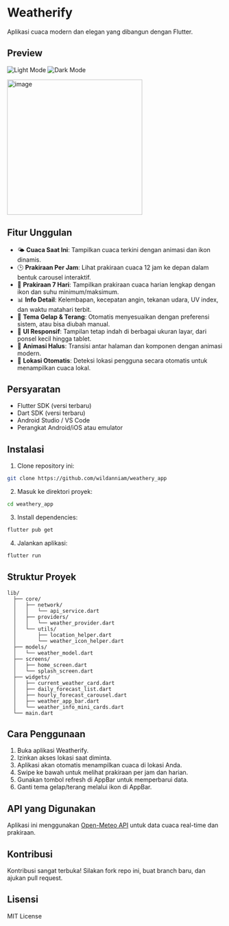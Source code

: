 # Weatherify

Aplikasi cuaca modern dan elegan yang dibangun dengan Flutter.

## Preview

![Light Mode](assets/lightmode.png)
![Dark Mode](assets/darkmode.png)

<img width="315" alt="image" src="https://github.com/user-attachments/assets/b7fa78df-53a7-430f-9de4-afd1896ca12d" />


## Fitur Unggulan

- 🌤️ **Cuaca Saat Ini**: Tampilkan cuaca terkini dengan animasi dan ikon dinamis.
- 🕒 **Prakiraan Per Jam**: Lihat prakiraan cuaca 12 jam ke depan dalam bentuk carousel interaktif.
- 📅 **Prakiraan 7 Hari**: Tampilkan prakiraan cuaca harian lengkap dengan ikon dan suhu minimum/maksimum.
- 📊 **Info Detail**: Kelembapan, kecepatan angin, tekanan udara, UV index, dan waktu matahari terbit.
- 🌙 **Tema Gelap & Terang**: Otomatis menyesuaikan dengan preferensi sistem, atau bisa diubah manual.
- 📱 **UI Responsif**: Tampilan tetap indah di berbagai ukuran layar, dari ponsel kecil hingga tablet.
- 🚀 **Animasi Halus**: Transisi antar halaman dan komponen dengan animasi modern.
- 📍 **Lokasi Otomatis**: Deteksi lokasi pengguna secara otomatis untuk menampilkan cuaca lokal.

## Persyaratan

- Flutter SDK (versi terbaru)
- Dart SDK (versi terbaru)
- Android Studio / VS Code
- Perangkat Android/iOS atau emulator

## Instalasi

1. Clone repository ini:
```bash
git clone https://github.com/wildanniam/weathery_app
```

2. Masuk ke direktori proyek:
```bash
cd weathery_app
```

3. Install dependencies:
```bash
flutter pub get
```

4. Jalankan aplikasi:
```bash
flutter run
```

## Struktur Proyek

```
lib/
  ├── core/
  │   ├── network/
  │   │   └── api_service.dart
  │   ├── providers/
  │   │   └── weather_provider.dart
  │   └── utils/
  │       ├── location_helper.dart
  │       └── weather_icon_helper.dart
  ├── models/
  │   └── weather_model.dart
  ├── screens/
  │   ├── home_screen.dart
  │   └── splash_screen.dart
  ├── widgets/
  │   ├── current_weather_card.dart
  │   ├── daily_forecast_list.dart
  │   ├── hourly_forecast_carousel.dart
  │   ├── weather_app_bar.dart
  │   └── weather_info_mini_cards.dart
  └── main.dart
```

## Cara Penggunaan

1. Buka aplikasi Weatherify.
2. Izinkan akses lokasi saat diminta.
3. Aplikasi akan otomatis menampilkan cuaca di lokasi Anda.
4. Swipe ke bawah untuk melihat prakiraan per jam dan harian.
5. Gunakan tombol refresh di AppBar untuk memperbarui data.
6. Ganti tema gelap/terang melalui ikon di AppBar.

## API yang Digunakan

Aplikasi ini menggunakan [Open-Meteo API](https://open-meteo.com/) untuk data cuaca real-time dan prakiraan.

## Kontribusi

Kontribusi sangat terbuka! Silakan fork repo ini, buat branch baru, dan ajukan pull request.

## Lisensi

MIT License
